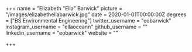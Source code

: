 +++
name = "Elizabeth \"Ella\" Barwick"
picture = "/images/elizabethellabarwick.jpg"
date = 2020-01-01T00:00:00Z
degrees = ["BS Environmental Engineering"]
twitter_username = "eobarwick"
instagram_username = "ellaoceann"
github_username = ""
linkedin_username = "eobarwick"
website = ""

+++
